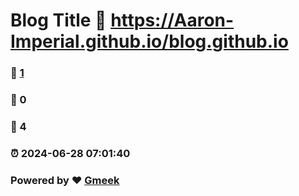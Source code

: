 # Blog Title :link: https://Aaron-Imperial.github.io/blog.github.io 
### :page_facing_up: [1](https://Aaron-Imperial.github.io/blog.github.io/tag.html) 
### :speech_balloon: 0 
### :hibiscus: 4 
### :alarm_clock: 2024-06-28 07:01:40 
### Powered by :heart: [Gmeek](https://github.com/Meekdai/Gmeek)
